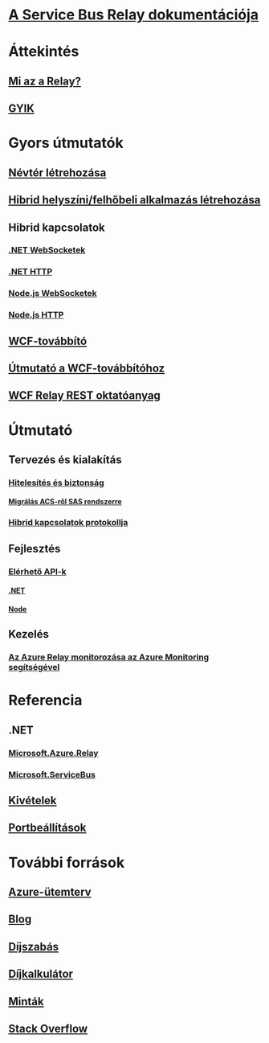 # [A Service Bus Relay dokumentációja](index.md)

# Áttekintés
## [Mi az a Relay?](relay-what-is-it.md)
## [GYIK](relay-faq.md)

# Gyors útmutatók
## [Névtér létrehozása](relay-create-namespace-portal.md)
## [Hibrid helyszíni/felhőbeli alkalmazás létrehozása](service-bus-dotnet-hybrid-app-using-service-bus-relay.md)
## Hibrid kapcsolatok
### [.NET WebSocketek](relay-hybrid-connections-dotnet-get-started.md)
### [.NET HTTP](relay-hybrid-connections-http-requests-dotnet-get-started.md)
### [Node.js WebSocketek](relay-hybrid-connections-node-get-started.md)
### [Node.js HTTP](relay-hybrid-connections-http-requests-node-get-started.md)
## [WCF-továbbító](relay-wcf-dotnet-get-started.md)
## [Útmutató a WCF-továbbítóhoz](service-bus-relay-tutorial.md)
## [WCF Relay REST oktatóanyag](service-bus-relay-rest-tutorial.md)

# Útmutató
## Tervezés és kialakítás
### [Hitelesítés és biztonság](relay-authentication-and-authorization.md)
#### [Migrálás ACS-ről SAS rendszerre](relay-migrate-acs-sas.md)
### [Hibrid kapcsolatok protokollja](relay-hybrid-connections-protocol.md)
## Fejlesztés
### [Elérhető API-k](relay-api-overview.md)
#### [.NET](relay-hybrid-connections-dotnet-api-overview.md)
#### [Node](relay-hybrid-connections-node-ws-api-overview.md)
## Kezelés
### [Az Azure Relay monitorozása az Azure Monitoring segítségével](relay-metrics-azure-monitor.md)

# Referencia
## .NET
### [Microsoft.Azure.Relay](/dotnet/api/microsoft.azure.relay)
### [Microsoft.ServiceBus](/dotnet/api/Microsoft.ServiceBus)
## [Kivételek](relay-exceptions.md)
## [Portbeállítások](relay-port-settings.md)

# További források
## [Azure-ütemterv](https://azure.microsoft.com/roadmap/?category=enterprise-integration)
## [Blog](https://blogs.msdn.microsoft.com/servicebus/)
## [Díjszabás](https://azure.microsoft.com/pricing/details/service-bus/)
## [Díjkalkulátor](https://azure.microsoft.com/pricing/calculator/)
## [Minták](https://github.com/azure/azure-relay/tree/master/samples)
## [Stack Overflow](http://stackoverflow.com/questions/tagged/azure-servicebusrelay)
